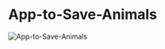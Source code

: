 # App-to-Save-Animals

![App-to-Save-Animals](https://socialify.git.ci/N9shant/App-to-Save-Animals/image?font=Inter&forks=1&issues=1&language=1&owner=1&pattern=Brick%20Wall&pulls=1&stargazers=1&theme=Dark)
